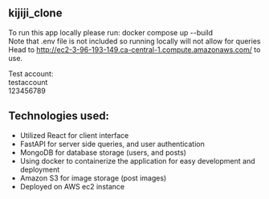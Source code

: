 ## kijiji_clone
 
To run this app locally please run: docker compose up --build  
Note that .env file is not included so running locally will not allow for queries   
Head to http://ec2-3-96-193-149.ca-central-1.compute.amazonaws.com/ to use.  

Test account:  
testaccount  
123456789  

## Technologies used:
- Utilized React for client interface
- FastAPI for server side queries, and user authentication
- MongoDB for database storage (users, and posts)
- Using docker to containerize the application for easy development and deployment
- Amazon S3 for image storage (post images)
- Deployed on AWS ec2 instance
